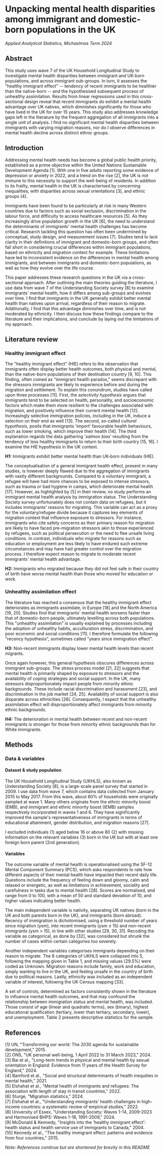 # Unpacking mental health disparities among immigrant and domestic-born populations in the UK

*Applied Analytical Statistics, Michaelmas Term 2024*

## Abstract

This study uses wave 7 of the UK Household Longitudinal Study to investigate mental health disparities between immigrant and UK-born populations, and across immigrant sub-groups. In turn, it assesses the "healthy immigrant effect" -- tendency of recent immigrants to be healthier than the native-born -- and the hypothesised subsequent process of unhealthy assimilation. Results from linear regressions used in this cross-sectional design reveal that recent immigrants do exhibit a mental health advantage over UK natives, which diminishes significantly for those who have lived in the UK for over 15 years. This study also addresses knowledge gaps left in the literature by the frequent aggregation of all immigrants into a single unit of analysis. I find no significant mental health disparities between immigrants with varying migration reasons, nor do I observe differences in mental health decline across distinct ethnic groups.

## Introduction

Addressing mental health needs has become a global public health priority, established as a prime objective within the United Nations Sustainable Development Agenda [1]. With one in five adults reporting some evidence of depression or anxiety in 2022, and a trend on the rise [2], the UK is not immune to this necessity to support the well-being of residents. In addition to its frailty, mental health in the UK is characterised by concerning inequalities, with disparities across sexual orientations [3], and ethnic groups [4].

Immigrants have been found to be particularly at risk in many Western countries due to factors such as social exclusion, discrimination in the labour force, and difficulty to access healthcare resources [5]. As they increasingly drive population growth in the UK [6], the need to understand the determinants of immigrants' mental health challenges has become critical. Research tackling this question has often been undermined by conceptual, study design, and measurement issues [7]. Studies tend to lack clarity in their definitions of immigrant and domestic-born groups, and often fall short in considering crucial differences within immigrant populations, based on ethnicity and migration context for example. These limitations have led to inconsistent evidence on the differences in mental health among immigrants, and between immigrants and domestic-born populations, as well as how they evolve over the life course.

This paper addresses these research questions in the UK via a cross-sectional approach. After outlining the main theories guiding the literature, I use data from wave 7 of the Understanding Society survey [8] to examine immigrants' mental health, how it differs among sub-groups and evolves over time. I find that immigrants in the UK generally exhibit better mental health than natives upon arrival, regardless of their reason to migrate. Additionally, I find that this advantage diminishes over time, and is not moderated by ethnicity. I then discuss how these findings compare to the literature and their implications, and conclude by laying out the limitations of my approach.

## Literature review

### Healthy immigrant effect

The "healthy immigrant effect" (HIE) refers to the observation that immigrants often display better health outcomes, both physical and mental, than the native-born populations of their destination country [9, 10]. This finding, often coined as "immigrant health paradox," seems discrepant with the stressors immigrants are likely to experience before and during the migration and settlement. To explain this conundrum, studies have called upon three processes [11]. First, the *selectivity hypothesis* argues that immigrants tend to be selected on health, personality, and socioeconomic factors which make them more resilient to the challenges associated with migration, and positively influence their current mental health [12]. Increasingly selective immigration policies, including in the UK, induce a selection on their end as well [13]. The second, so-called *cultural hypothesis*, posits that immigrants 'import' favourable health behaviours, such as lower smoking, which improve their health [14]. The third explanation regards the data gathering '*salmon bias*' resulting from the tendency of less healthy immigrants to return to their birth country [15, 16]. I examine the HIE hypothesis in the UK context.

**H1:** Immigrants exhibit better mental health than UK-born individuals (HIE).

The conceptualisation of a general immigrant health effect, present in many studies, is however deeply flawed due to the aggregation of immigrants with vastly different backgrounds. Compared to a voluntary immigrant, a refugee will have had more chances to be exposed to intense stressors, such as trauma or bad hygiene in camps, which deteriorate mental health [17]. However, as highlighted by [5] in their review, no study performs an immigrant mental health analysis by immigration status. The Understanding Society survey unfortunately does not contain data on refugees, but it includes immigrants' reasons for migrating. This variable can act as a proxy for the voluntary/refugee divide because it captures key elements of migration context that influence exposure to stressors. For instance, immigrants who cite safety concerns as their primary reason for migration are likely to have faced pre-migration stressors akin to those experienced by refugees, such as political persecution or the need to flee unsafe living conditions. In contrast, individuals who migrate for reasons such as education or employment are less likely to have endured such extreme circumstances and may have had greater control over the migration process. I therefore expect reason to migrate to moderate recent immigrants' mental health advantage.

**H2:** Immigrants who migrated because they did not feel safe in their country of birth have worse mental health than those who moved for education or work.

### Unhealthy assimilation effect

The literature has reached a consensus that the healthy immigrant effect deteriorates as immigrants assimilate, in Europe [18] and the North America [19, 20]. Studies find that immigrants' mental health worsens faster than that of domestic-born people, ultimately levelling across both populations. This "unhealthy assimilation" is usually explained by processes including the adoption of unhealthy habits, acculturation stress, discrimination, and poor economic and social conditions [11]. I therefore formulate the following "recency hypothesis", sometimes called "years since immigration effect".

**H3:** Non-recent immigrants display lower mental health levels than recent migrants.

Once again however, this general hypothesis obscures differences across immigrant sub-groups. The stress process model [21, 22] suggests that mental health is primarily shaped by exposure to stressors and the availability of coping strategies and social support. In the UK, many stressors disproportionately impact people from minority ethnic backgrounds. These include racial discrimination and harassment [23], and discrimination in the job market [24, 25]. Availability of social support is also disparate across ethnicities [26]. Consequently, I expect that the unhealthy assimilation effect will disproportionately affect immigrants from minority ethnic backgrounds.

**H4:** The deterioration in mental health between recent and non-recent immigrants is stronger for those from minority ethnic backgrounds than for White immigrants.

## Methods

### Data & variables

#### Dataset & study population

The UK Household Longitudinal Study (UKHLS), also known as Understanding Society [8], is a large-scale panel survey that started in 2009. I use data from wave 7, which contains data collected from January 2015 to May 2017. From this wave, about 60% of households were originally sampled at wave 1. Many others originate from the ethnic minority boost (EMB), and immigrant and ethnic minority boost (IEMB) samples respectively incorporated in waves 1 and 6. They have significantly improved the sample's representativeness of immigrants in terms of educational attainment, gender distribution, and migration reasons [27].

I excluded individuals (1) aged below 16 or above 80 (2) with missing information on the relevant variables (3) born in the UK but with at least one foreign born parent (2nd generation).

#### Variables

The outcome variable of mental health is operationalised using the SF-12 Mental Component Summary (PCS), which asks respondents to rate how different aspects of their mental health have impacted their recent daily life. Questions include the frequency of feeling down and gloomy, calm and relaxed or energetic, as well as limitations in achievement, sociality and carefulness in tasks due to mental health [28]. Scores are normalised, and range from 0 to 100, with a mean of 50 and standard deviation of 10, and higher values indicating better health.

The main independent variable is nativity, separating UK natives (born in the UK and both parents born in the UK), and immigrants (born abroad). Recency of immigration is dichotomised, using a threshold number of years since migration (ysm), into recent immigrants (ysm ≤ 15) and non-recent immigrants (ysm > 15), in line with other studies [29, 30, 31]. Recoding the variable as categorical, as done by [32], was considered but shrunk the number of cases within certain categories too severely.

Another independent variables categorises immigrants depending on their reason to migrate. The 8 categories of UKHLS were collapsed into 5, following the mapping given in Table 1, and missing values (29.5%) were coded as Unknown. Migration reasons include family, work and education, simply wanting to live in the UK, and feeling unsafe in the country of birth due to political reasons. Lastly, ethnicity was included as an independent variable of interest, following the UK Census mapping [33].

A set of controls, determined as factors consistently shown in the literature to influence mental health outcomes, and that may confound the relationship between immigration status and mental health, was included. Those consist of age (linear and quadratic terms), sex (binary), highest educational qualification (tertiary, lower than tertiary, secondary, lower), and unemployment. Table 2 presents descriptive statistics for the sample.

## References

[1] UN, "Transforming our world: The 2030 agenda for sustainable development," 2015.  
[2] ONS, "UK personal well-being, 1 April 2022 to 31 March 2023," 2024.  
[3] Bai et al., "Long-term trends in physical and mental health by sexual orientation in England: Evidence from 11 years of the Health Survey for England," 2024.  
[4] Bamford et al., "Social and structural determinants of health inequities in mental health," 2021.  
[5] Elshahat et al., "Mental health of immigrants and refugees: The association with length of stay in transit countries," 2022.  
[6] Sturge, "Migration statistics," 2024.  
[7] Elshahat et al., "Understanding immigrants' health challenges in high-income countries: a systematic review of empirical studies," 2022.  
[8] University of Essex, "Understanding Society: Waves 1-14, 2009-2023 and Harmonised BHPS: Waves 1-18, 1991-2009," 2024.  
[9] McDonald & Kennedy, "Insights into the 'healthy immigrant effect': health status and health service use of immigrants to Canada," 2004.  
[10] Kennedy et al., "The healthy immigrant effect: patterns and evidence from four countries," 2015.

*Note: References continue but are shortened for brevity in this README*